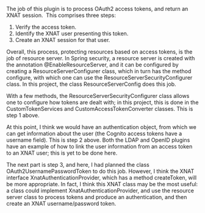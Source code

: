 The job of this plugin is to process OAuth2 access tokens, and return an XNAT session.  This comprises three steps:

1. Verify the access token.
2. Identify the XNAT user presenting this token.
3. Create an XNAT session for that user.

Overall, this process, protecting resources based on access tokens, is the job of resource server.  In Spring security, a resource server is created with the annotation @EnableResourceServer, and it can be configured by creating a ResourceServerConfigurer class, which in turn has the method configure, with which one can use the ResourceServerSecurityConfigurer class.  In this project, the class ResourceServerConfig does this job.  

With a few methods, the ResourceServerSecurityConfigurer class allows one to configure how tokens are dealt with; in this project, this is done in the CustomTokenServices and CustomAccessTokenConverter classes.  This is step 1 above.

At this point, I think we would have an authentication object, from which we can get information about the user (the Cognito access tokens have a username field).  This is step 2 above. Both the LDAP and OpenID plugins have an example of how to link the user information from an access token to an XNAT user; this is yet to be done here.

The next part is step 3, and here, I had planned the class OAuth2UsernamePasswordToken to do this job.  However, I think the XNAT interface XnatAuthenticationProvider, which has a method createToken, will be more appropriate.  In fact, I think this XNAT class may be the most useful: a class could implement XnatAuthenticationProvider, and use the resource server class to process tokens and produce an authentication, and then create an XNAT username/password token. 
